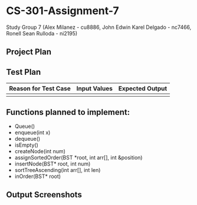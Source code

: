 # CS-301-Assignment-7
Study Group 7 (Alex Milanez - cu8886, John Edwin Karel Delgado - nc7466, Ronell Sean Rulloda - ni2195)

## Project Plan


## Test Plan
| Reason for Test Case | Input Values | Expected Output |
|---------------------:|-------------:|----------------:|
|                      |              |                 |

## Functions planned to implement:
* Queue()
* enqueue(int x)
* dequeue()
* isEmpty()
* createNode(int num)
* assignSortedOrder(BST *root, int arr[], int &position)
* insertNode(BST* root, int num)
* sortTreeAscending(int arr[], int len)
* inOrder(BST* root)

## Output Screenshots